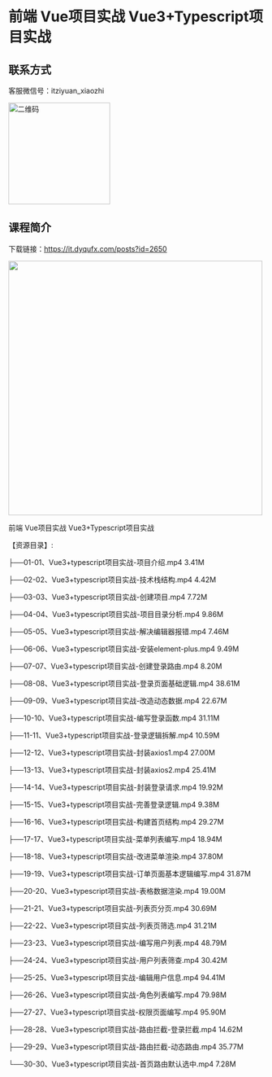# 前端 Vue项目实战 Vue3+Typescript项目实战

## 联系方式

客服微信号：itziyuan_xiaozhi

<img src="https://ziyuanyun.oss-cn-guangzhou.aliyuncs.com/common/20240614073449/666b82192834a.jpg" width="200" height="200" alt="二维码">

## 课程简介

下载链接：https://it.dyqufx.com/posts?id=2650

<img src="https://ziyuanyun.oss-cn-guangzhou.aliyuncs.com/yun/20240515184201/664491799a349.jpg" width="500" alt="">

  前端 Vue项目实战 Vue3+Typescript项目实战



 【资源目录】:

 ├──01-01、Vue3+typescript项目实战-项目介绍.mp4 3.41M

 ├──02-02、Vue3+typescript项目实战-技术栈结构.mp4 4.42M

 ├──03-03、Vue3+typescript项目实战-创建项目.mp4 7.72M

 ├──04-04、Vue3+typescript项目实战-项目目录分析.mp4 9.86M

 ├──05-05、Vue3+typescript项目实战-解决编辑器报错.mp4 7.46M

 ├──06-06、Vue3+typescript项目实战-安装element-plus.mp4 9.49M

 ├──07-07、Vue3+typescript项目实战-创建登录路由.mp4 8.20M

 ├──08-08、Vue3+typescript项目实战-登录页面基础逻辑.mp4 38.61M

 ├──09-09、Vue3+typescript项目实战-改造动态数据.mp4 22.67M

 ├──10-10、Vue3+typescript项目实战-编写登录函数.mp4 31.11M

 ├──11-11、Vue3+typescript项目实战-登录逻辑拆解.mp4 10.59M

 ├──12-12、Vue3+typescript项目实战-封装axios1.mp4 27.00M

 ├──13-13、Vue3+typescript项目实战-封装axios2.mp4 25.41M

 ├──14-14、Vue3+typescript项目实战-封装登录请求.mp4 19.92M

 ├──15-15、Vue3+typescript项目实战-完善登录逻辑.mp4 9.38M

 ├──16-16、Vue3+typescript项目实战-构建首页结构.mp4 29.27M

 ├──17-17、Vue3+typescript项目实战-菜单列表编写.mp4 18.94M

 ├──18-18、Vue3+typescript项目实战-改进菜单渲染.mp4 37.80M

 ├──19-19、Vue3+typescript项目实战-订单页面基本逻辑编写.mp4 31.87M

 ├──20-20、Vue3+typescript项目实战-表格数据渲染.mp4 19.00M

 ├──21-21、Vue3+typescript项目实战-列表页分页.mp4 30.69M

 ├──22-22、Vue3+typescript项目实战-列表页筛选.mp4 31.21M

 ├──23-23、Vue3+typescript项目实战-编写用户列表.mp4 48.79M

 ├──24-24、Vue3+typescript项目实战-用户列表筛查.mp4 30.42M

 ├──25-25、Vue3+typescript项目实战-编辑用户信息.mp4 94.41M

 ├──26-26、Vue3+typescript项目实战-角色列表编写.mp4 79.98M

 ├──27-27、Vue3+typescript项目实战-权限页面编写.mp4 95.90M

 ├──28-28、Vue3+typescript项目实战-路由拦截-登录拦截.mp4 14.62M

 ├──29-29、Vue3+typescript项目实战-路由拦截-动态路由.mp4 35.77M

 └──30-30、Vue3+typescript项目实战-首页路由默认选中.mp4 7.28M

  